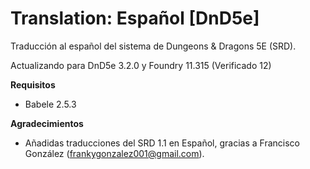 # Translation: Español [DnD5e]

Traducción al español del sistema de Dungeons & Dragons 5E (SRD).

Actualizando para DnD5e 3.2.0 y Foundry 11.315 (Verificado 12)

**Requisitos**
- Babele 2.5.3

**Agradecimientos**
- Añadidas traducciones del SRD 1.1 en Español, gracias a Francisco González (frankygonzalez001@gmail.com).